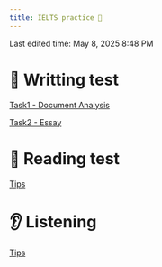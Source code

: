 ```yaml
---
title: IELTS practice 📔
---
```

Last edited time: May 8, 2025 8:48 PM

# 📝 Writting test

[Task1 - Document Analysis](IELTS%20practice/Task1%20-%20Document%20Analysis.md)

[Task2 - Essay](IELTS%20practice/Task2%20-%20Essay.md)

# 📖 Reading test

[Tips](IELTS%20practice/Tips.md)

# 👂 Listening

[Tips](IELTS%20practice/Tips.md)
